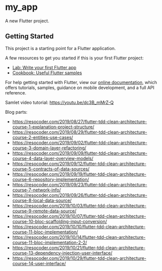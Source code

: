 # my_app

A new Flutter project.

## Getting Started

This project is a starting point for a Flutter application.

A few resources to get you started if this is your first Flutter project:

- [Lab: Write your first Flutter app](https://flutter.dev/docs/get-started/codelab)
- [Cookbook: Useful Flutter samples](https://flutter.dev/docs/cookbook)

For help getting started with Flutter, view our
[online documentation](https://flutter.dev/docs), which offers tutorials,
samples, guidance on mobile development, and a full API reference.


Samlet video tutorial: 
https://youtu.be/dc3B_mMrZ-Q

Blog parts: 
- https://resocoder.com/2019/08/27/flutter-tdd-clean-architecture-course-1-explanation-project-structure/
- https://resocoder.com/2019/08/29/flutter-tdd-clean-architecture-course-2-entities-use-cases/
- https://resocoder.com/2019/09/02/flutter-tdd-clean-architecture-course-3-domain-layer-refactoring/
- https://resocoder.com/2019/09/09/flutter-tdd-clean-architecture-course-4-data-layer-overview-models/
- https://resocoder.com/2019/09/12/flutter-tdd-clean-architecture-course-5-contracts-of-data-sources/
- https://resocoder.com/2019/09/19/flutter-tdd-clean-architecture-course-6-repository-implementation/
- https://resocoder.com/2019/09/23/flutter-tdd-clean-architecture-course-7-network-info/
- https://resocoder.com/2019/09/26/flutter-tdd-clean-architecture-course-8-local-data-source/
- https://resocoder.com/2019/10/03/flutter-tdd-clean-architecture-course-9-remote-data-source/
- https://resocoder.com/2019/10/07/flutter-tdd-clean-architecture-course-10-bloc-scaffolding-input-conversion/
- https://resocoder.com/2019/10/10/flutter-tdd-clean-architecture-course-11-bloc-implementation/
- https://resocoder.com/2019/10/14/flutter-tdd-clean-architecture-course-11-bloc-implementation-2-2/
- https://resocoder.com/2019/10/21/flutter-tdd-clean-architecture-course-13-dependency-injection-user-interface/
- https://resocoder.com/2019/10/29/flutter-tdd-clean-architecture-course-14-user-interface/
